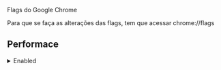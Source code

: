 Flags do Google Chrome

Para que se faça as alterações das flags, tem que acessar chrome://flags

## Performace

<details><summary>Enabled</summary><p>


* #back-forward-cache - **Enabled force caching all pages (experimntal)**
	* Make sure you are using command line flags
* #enable-drdc
* #enable-parallel-downloading
* #enable-quic
* #enable-throttle-display-none-and-visibility-hidden-cross-origin-iframes
* #overlay-strategies - **Occluded and unoccluded buffers (single-fullscreen,single-on-top,underlay)**
	* Use this flag para processadores Skylake ou mais novos
* #quick-intensive-throttling-after-loading

</p></details>
